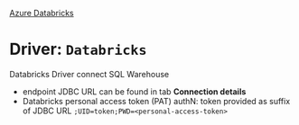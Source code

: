 [Azure Databricks](https://learn.microsoft.com/en-us/azure/databricks/dev-tools/datagrip)
# Driver: `Databricks`
Databricks Driver connect SQL Warehouse
- endpoint JDBC URL can be found in tab **Connection details**
- Databricks personal access token (PAT) authN: token provided as suffix of JDBC URL `;UID=token;PWD=<personal-access-token>`
